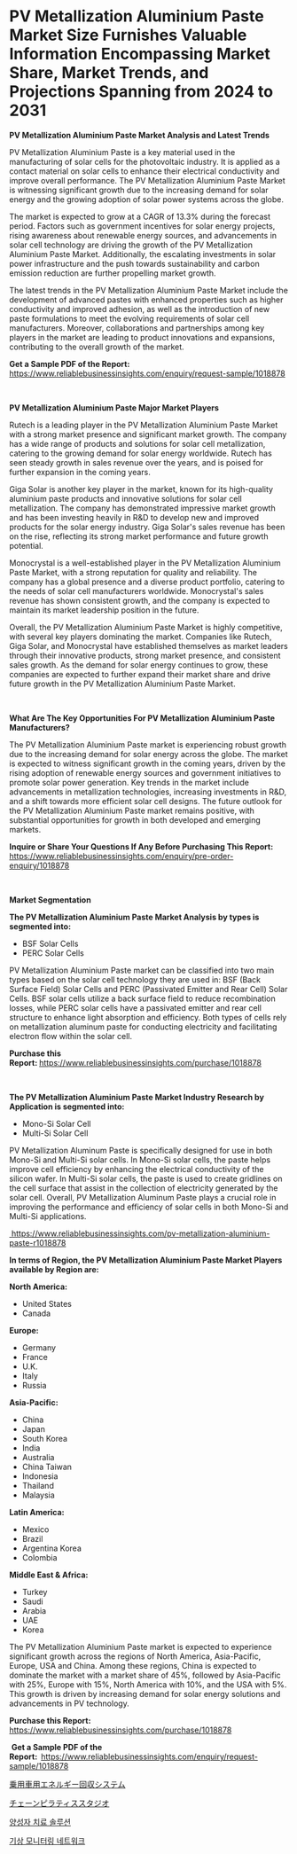 <p><h1>PV Metallization Aluminium Paste Market Size Furnishes Valuable Information Encompassing Market Share, Market Trends, and Projections Spanning from 2024 to 2031</h1></p><p><strong>PV Metallization Aluminium Paste Market Analysis and Latest Trends</strong></p>
<p><p>PV Metallization Aluminium Paste is a key material used in the manufacturing of solar cells for the photovoltaic industry. It is applied as a contact material on solar cells to enhance their electrical conductivity and improve overall performance. The PV Metallization Aluminium Paste Market is witnessing significant growth due to the increasing demand for solar energy and the growing adoption of solar power systems across the globe.</p><p>The market is expected to grow at a CAGR of 13.3% during the forecast period. Factors such as government incentives for solar energy projects, rising awareness about renewable energy sources, and advancements in solar cell technology are driving the growth of the PV Metallization Aluminium Paste Market. Additionally, the escalating investments in solar power infrastructure and the push towards sustainability and carbon emission reduction are further propelling market growth.</p><p>The latest trends in the PV Metallization Aluminium Paste Market include the development of advanced pastes with enhanced properties such as higher conductivity and improved adhesion, as well as the introduction of new paste formulations to meet the evolving requirements of solar cell manufacturers. Moreover, collaborations and partnerships among key players in the market are leading to product innovations and expansions, contributing to the overall growth of the market.</p></p>
<p><strong>Get a Sample PDF of the Report:&nbsp;</strong> <a href="https://www.reliablebusinessinsights.com/enquiry/request-sample/1018878">https://www.reliablebusinessinsights.com/enquiry/request-sample/1018878</a></p>
<p>&nbsp;</p>
<p><strong>PV Metallization Aluminium Paste Major Market Players</strong></p>
<p><p>Rutech is a leading player in the PV Metallization Aluminium Paste Market with a strong market presence and significant market growth. The company has a wide range of products and solutions for solar cell metallization, catering to the growing demand for solar energy worldwide. Rutech has seen steady growth in sales revenue over the years, and is poised for further expansion in the coming years.</p><p>Giga Solar is another key player in the market, known for its high-quality aluminium paste products and innovative solutions for solar cell metallization. The company has demonstrated impressive market growth and has been investing heavily in R&D to develop new and improved products for the solar energy industry. Giga Solar's sales revenue has been on the rise, reflecting its strong market performance and future growth potential.</p><p>Monocrystal is a well-established player in the PV Metallization Aluminium Paste Market, with a strong reputation for quality and reliability. The company has a global presence and a diverse product portfolio, catering to the needs of solar cell manufacturers worldwide. Monocrystal's sales revenue has shown consistent growth, and the company is expected to maintain its market leadership position in the future.</p><p>Overall, the PV Metallization Aluminium Paste Market is highly competitive, with several key players dominating the market. Companies like Rutech, Giga Solar, and Monocrystal have established themselves as market leaders through their innovative products, strong market presence, and consistent sales growth. As the demand for solar energy continues to grow, these companies are expected to further expand their market share and drive future growth in the PV Metallization Aluminium Paste Market.</p></p>
<p>&nbsp;</p>
<p><strong>What Are The Key Opportunities For PV Metallization Aluminium Paste Manufacturers?</strong></p>
<p><p>The PV Metallization Aluminium Paste market is experiencing robust growth due to the increasing demand for solar energy across the globe. The market is expected to witness significant growth in the coming years, driven by the rising adoption of renewable energy sources and government initiatives to promote solar power generation. Key trends in the market include advancements in metallization technologies, increasing investments in R&D, and a shift towards more efficient solar cell designs. The future outlook for the PV Metallization Aluminium Paste market remains positive, with substantial opportunities for growth in both developed and emerging markets.</p></p>
<p><strong>Inquire or Share Your Questions If Any Before Purchasing This Report:</strong> <a href="https://www.reliablebusinessinsights.com/enquiry/pre-order-enquiry/1018878">https://www.reliablebusinessinsights.com/enquiry/pre-order-enquiry/1018878</a></p>
<p>&nbsp;</p>
<p><strong>Market Segmentation</strong></p>
<p><strong>The PV Metallization Aluminium Paste Market Analysis by types is segmented into:</strong></p>
<p><ul><li>BSF Solar Cells</li><li>PERC Solar Cells</li></ul></p>
<p><p>PV Metallization Aluminium Paste market can be classified into two main types based on the solar cell technology they are used in: BSF (Back Surface Field) Solar Cells and PERC (Passivated Emitter and Rear Cell) Solar Cells. BSF solar cells utilize a back surface field to reduce recombination losses, while PERC solar cells have a passivated emitter and rear cell structure to enhance light absorption and efficiency. Both types of cells rely on metallization aluminum paste for conducting electricity and facilitating electron flow within the solar cell.</p></p>
<p><strong>Purchase this Report:&nbsp;</strong><a href="https://www.reliablebusinessinsights.com/purchase/1018878">https://www.reliablebusinessinsights.com/purchase/1018878</a></p>
<p>&nbsp;</p>
<p><strong>The PV Metallization Aluminium Paste Market Industry Research by Application is segmented into:</strong></p>
<p><ul><li>Mono-Si Solar Cell</li><li>Multi-Si Solar Cell</li></ul></p>
<p><p>PV Metallization Aluminum Paste is specifically designed for use in both Mono-Si and Multi-Si solar cells. In Mono-Si solar cells, the paste helps improve cell efficiency by enhancing the electrical conductivity of the silicon wafer. In Multi-Si solar cells, the paste is used to create gridlines on the cell surface that assist in the collection of electricity generated by the solar cell. Overall, PV Metallization Aluminum Paste plays a crucial role in improving the performance and efficiency of solar cells in both Mono-Si and Multi-Si applications.</p></p>
<p><a href="https://www.reliablebusinessinsights.com/pv-metallization-aluminium-paste-r1018878">&nbsp;https://www.reliablebusinessinsights.com/pv-metallization-aluminium-paste-r1018878</a></p>
<p><strong>In terms of Region, the PV Metallization Aluminium Paste Market Players available by Region are:</strong></p>
<p>
    <p> <strong> North America: </strong>
        <ul>
            <li>United States</li>
            <li>Canada</li>
        </ul>
        </p> 
    <p> <strong> Europe: </strong>
        <ul>
            <li>Germany</li>
            <li>France</li>
            <li>U.K.</li>
            <li>Italy</li>
            <li>Russia</li>
        </ul>
        </p> 
    <p> <strong> Asia-Pacific: </strong>
        <ul>
            <li>China</li>
            <li>Japan</li>
            <li>South Korea</li>
            <li>India</li>
            <li>Australia</li>
            <li>China Taiwan</li>
            <li>Indonesia</li>
            <li>Thailand</li>
            <li>Malaysia</li>
        </ul>
        </p> 
    <p> <strong> Latin America: </strong>
        <ul>
            <li>Mexico</li>
            <li>Brazil</li>
            <li>Argentina Korea</li>
            <li>Colombia</li>
        </ul>
        </p> 
    <p> <strong> Middle East & Africa: </strong>
        <ul>
            <li>Turkey</li>
            <li>Saudi</li>
            <li>Arabia</li>
            <li>UAE</li>
            <li>Korea</li>
        </ul>
    </p>
    </p>
<p><p>The PV Metallization Aluminium Paste market is expected to experience significant growth across the regions of North America, Asia-Pacific, Europe, USA and China. Among these regions, China is expected to dominate the market with a market share of 45%, followed by Asia-Pacific with 25%, Europe with 15%, North America with 10%, and the USA with 5%. This growth is driven by increasing demand for solar energy solutions and advancements in PV technology.</p></p>
<p><strong>Purchase this Report: </strong><a href="https://www.reliablebusinessinsights.com/purchase/1018878">https://www.reliablebusinessinsights.com/purchase/1018878</a></p>
<p>&nbsp;<strong>Get a Sample PDF of the Report:&nbsp;&nbsp;</strong><a href="https://www.reliablebusinessinsights.com/enquiry/request-sample/1018878">https://www.reliablebusinessinsights.com/enquiry/request-sample/1018878</a></p>
<p><strong></strong></p>
<p><p><a href="https://medium.com/@chrispbacon162023/%E4%B9%97%E5%AE%A2%E8%BB%8A%E3%81%AE%E3%82%A8%E3%83%8D%E3%83%AB%E3%82%AE%E3%83%BC%E5%9B%9E%E5%BE%A9%E3%82%B7%E3%82%B9%E3%83%86%E3%83%A0%E5%B8%82%E5%A0%B4%E3%81%AE%E5%88%86%E6%9E%90-%E3%82%B0%E3%83%AD%E3%83%BC%E3%83%90%E3%83%AB%E7%94%A3%E6%A5%AD%E3%81%AE%E5%B1%95%E6%9C%9B%E3%81%A8%E4%BA%88%E6%B8%AC-2024%E5%B9%B4%E3%81%8B%E3%82%892031%E5%B9%B4%E3%81%BE%E3%81%A7-bdd6512e5ca8">乗用車用エネルギー回収システム</a></p><p><a href="https://medium.com/@timslater46/%E3%83%81%E3%82%A7%E3%83%BC%E3%83%B3%E3%83%94%E3%83%A9%E3%83%86%E3%82%A3%E3%82%B9%E3%82%B9%E3%82%BF%E3%82%B8%E3%82%AA%E5%B8%82%E5%A0%B4-2031%E5%B9%B4%E3%81%BE%E3%81%A7%E3%81%AE%E3%83%88%E3%83%AC%E3%83%B3%E3%83%89-%E4%BA%88%E6%B8%AC-%E7%AB%B6%E4%BA%89%E5%88%86%E6%9E%90-d53692ad2fcb">チェーンピラティススタジオ</a></p><p><a href="https://medium.com/@drewbarton1911/%ED%94%84%EB%A1%9C%ED%86%A4-%EC%9A%94%EB%B2%95-%EC%86%94%EB%A3%A8%EC%85%98-%EC%8B%9C%EC%9E%A5-%EC%84%B1%EA%B3%B5%EC%A0%81%EC%9D%B8-%EB%B9%84%EC%A6%88%EB%8B%88%EC%8A%A4-%EC%A0%84%EB%9E%B5%EC%9D%98-%EC%97%B4%EC%87%A0-2031%EB%85%84%EA%B9%8C%EC%A7%80-%EC%98%88%EC%B8%A1-7d88f278a9b9">양성자 치료 솔루션</a></p><p><a href="https://medium.com/@emmareed1901/%EB%82%A0%EC%94%A8-%EB%AA%A8%EB%8B%88%ED%84%B0%EB%A7%81-%EB%84%A4%ED%8A%B8%EC%9B%8C%ED%81%AC-%EC%8B%9C%EC%9E%A5-%EC%A7%80%ED%91%9C-%ED%95%B4%EB%8F%85-%EC%8B%9C%EC%9E%A5-%EC%A0%90%EC%9C%A0%EC%9C%A8-%ED%8A%B8%EB%A0%8C%EB%93%9C-%EB%B0%8F-%EC%84%B1%EC%9E%A5-%ED%8C%A8%ED%84%B4-18f6b2f316f6">기상 모니터링 네트워크</a></p></p>